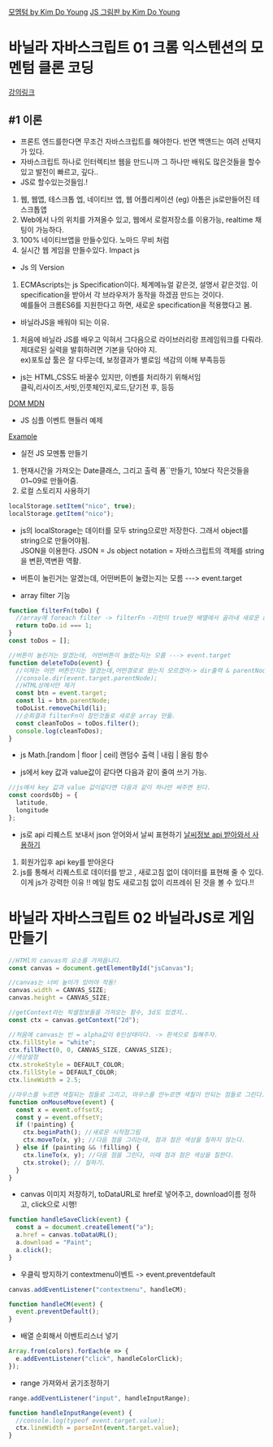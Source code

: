 [모멤텀 by Kim Do Young](https://dosimpact.github.io/VanilaJS/js_vanila1/js4/index.html)
[JS 그림판 by Kim Do Young](https://dosimpact.github.io/VanilaJS/js_vanila2/lecture/index.html)

# 바닐라 자바스크립트 01 크롬 익스텐션의 모멘텀 클론 코딩

[강의링크](https://academy.nomadcoders.co/courses/435558/lectures/6689819)

## #1 이론

- 프론트 엔드를한다면 무조건 자바스크립트를 해야한다. 반면 백앤드는 여려 선택지가 있다.
- 자바스크립트 하나로 인터렉티브 웹을 만드니까 그 하나만 배워도 많은것들을 할수있고 발전이 빠르고, 깊다..
- JS로 할수있는것들임.!

1. 웹, 웹앱, 테스크톱 엡, 네이티브 앱, 웹 어플리케이션 (eg) 아톰은 js로만들어진 테스크톱앱
2. Web에서 나의 위치를 가져올수 있고, 웹에서 로컬저장소를 이용가능, realtime 채팅이 가능하다.
3. 100% 네이티브앱을 만들수있다. 노마드 무비 처럼
4. 실시간 웹 게임을 만들수있다. Impact js

- Js 의 Version

1. ECMAscripts는 js Specification이다. 체계메뉴얼 같은것, 설명서 같은것임. 이 specification을 받아서 각 브라우저가 동작을 하겠끔 만드는 것이다.  
   예를들어 크롬ES6를 지원한다고 하면, 새로운 specification을 적용했다고 봄.

- 바닐라JS을 배워야 되는 이유.

1. 처음에 바닐라 JS를 배우고 익혀서 그다음으로 라이브러리랑 프레임워크를 다뤄라. 제대로된 실력을 발휘하려면 기본을 닦아야 지.  
   ex)포토샵 툴은 잘 다루는데, 보정결과가 별로임 색감의 이해 부족등등

- js는 HTML,CSS도 바꿀수 있지만, 이벤를 처리하기 위해서임  
  클릭,리사이즈,서빗,인풋체인지,로드,닫기전 후, 등등

[DOM MDN](https://developer.mozilla.org/en-US/docs/Web/Events)

- JS 심플 이벤트 핸들러 예제

[Example](./js_vanila1/js3/README.md)

- 실전 JS 모멘톰 만들기

1. 현재시간을 가져오는 Date클래스, 그리고 출력 폼``만들기, 10보다 작은것들을 01~09로 만들어줌.
2. 로컬 스토리지 사용하기

```javascript
localStorage.setItem("nico", true);
localStorage.getItem("nico");
```

- js의 localStorage는 데이터를 모두 string으로만 저장한다. 그래서 object를 string으로 만들어야됨.  
  JSON을 이용한다. JSON = Js object notation = 자바스크립트의 객체를 string을 변환,역변환 역활.

- 버튼이 눌린거는 알겠는데, 어떤버튼이 눌렸는지는 모름 ---> event.target

- array filter 기능

```javascript
function filterFn(toDo) {
  //array에 foreach filter -> filterFn -리턴이 true만 배열에서 골라내 새로운 array만듬.
  return toDo.id === 1;
}
const toDos = [];

//버튼이 눌린거는 알겠는데, 어떤버튼이 눌렸는지는 모름 ---> event.target
function deleteToDo(event) {
  //이제는 어떤 버튼인지는 알겠는데,어떤경로로 왔는지 모르겠어-> dir출력 & parentNode정보를 알게됨.
  //console.dir(event.target.parentNode);
  //HTML상에서만 제거
  const btn = event.target;
  const li = btn.parentNode;
  toDoList.removeChild(li);
  //순회결과 filterFn이 참인것들로 새로운 array 만듦.
  const cleanToDos = toDos.filter();
  console.log(cleanToDos);
}
```

- js Math.[random | floor | ceil]
  랜덤수 출력 | 내림 | 올림 함수

- js에서 key 값과 value값이 같다면 다음과 같이 줄여 쓰기 가능.

```javascript
//js에서 key 값과 value 값이같다면 다음과 같이 하나만 써주면 된다.
const coordsObj = {
  latitude,
  longitude
};
```

- js로 api 리퀘스트 보내서 json 얻어와서 날씨 표현하기
  [날씨정보 api 받아와서 사용하기](https://home.openweathermap.org/api_keys)

1. 회원가입후 api key를 받아온다
2. js를 통해서 리퀘스트로 데이터를 받고 , 새로고침 없이 데이터를 표현해 줄 수 있다.  
   이게 js가 강력한 이유 !! 메일 함도 새로고침 없이 리프레쉬 된 것을 볼 수 있다.!!

# 바닐라 자바스크립트 02 바닐라JS로 게임만들기

```js
//HTMl의 canvas의 요소를 가져옵니다.
const canvas = document.getElementById("jsCanvas");

//canvas는 너비 높이가 있어야 작동!
canvas.width = CANVAS_SIZE;
canvas.height = CANVAS_SIZE;

//getContext라는 픽셀정보들을 가져오는 함수, 3d도 있겠지..
const ctx = canvas.getContext("2d");

//처음에 canvas는 빈 = alpha값이 0인상태이다. -> 흰색으로 칠해주자.
ctx.fillStyle = "white";
ctx.fillRect(0, 0, CANVAS_SIZE, CANVAS_SIZE);
//색상설정
ctx.strokeStyle = DEFAULT_COLOR;
ctx.fillStyle = DEFAULT_COLOR;
ctx.lineWidth = 2.5;

//마우스를 누르면 색칠되는 점들로 그리고, 마우스를 안누르면 색칠이 안되는 점들로 그린다.
function onMouseMove(event) {
  const x = event.offsetX;
  const y = event.offsetY;
  if (!painting) {
    ctx.beginPath(); //새로운 시작점그림
    ctx.moveTo(x, y); //다음 점을 그리는데, 점과 점은 색상을 칠하지 않는다.
  } else if (painting && !filling) {
    ctx.lineTo(x, y); //다음 점을 그린다, 이때 점과 점은 색상을 칠한다.
    ctx.stroke(); // 칠하기.
  }
}
```

- canvas 이미지 저장하기, toDataURL로 href로 넣어주고, download이름 정하고, click으로 시행!

```js
function handleSaveClick(event) {
  const a = document.createElement("a");
  a.href = canvas.toDataURL();
  a.download = "Paint";
  a.click();
}
```

- 우클릭 방지하기 contextmenu이벤트 -> event.preventdefault

```js
canvas.addEventListener("contextmenu", handleCM);

function handleCM(event) {
  event.preventDefault();
}
```

- 배열 순회해서 이벤트리스너 넣기

```js
Array.from(colors).forEach(e => {
  e.addEventListener("click", handleColorClick);
});
```

- range 가져와서 굵기조정하기

```js
range.addEventListener("input", handleInputRange);

function handleInputRange(event) {
  //console.log(typeof event.target.value);
  ctx.lineWidth = parseInt(event.target.value);
}
```
